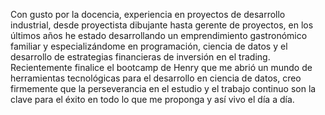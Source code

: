 Con gusto por la docencia, experiencia en proyectos de desarrollo industrial, desde proyectista dibujante hasta gerente de proyectos, en los últimos años he estado desarrollando un emprendimiento gastronómico familiar y especializándome en programación, ciencia de datos y el desarrollo de estrategias financieras de inversión en el trading. Recientemente finalice el bootcamp de Henry que me abrió un mundo de herramientas tecnológicas para el desarrollo en ciencia de datos, creo firmemente que la perseverancia en el estudio y el trabajo continuo son la clave para el éxito en todo lo que me proponga y así vivo el día a día. 
<!-- 
### Hi there 👋
**JCSR2022/JCSR2022** is a ✨ _special_ ✨ repository because its `README.md` (this file) appears on your GitHub profile.

Here are some ideas to get you started:

- 🔭 I’m currently working on ...
- 🌱 I’m currently learning ...
- 👯 I’m looking to collaborate on ...
- 🤔 I’m looking for help with ...
- 💬 Ask me about ...
- 📫 How to reach me: ...
- 😄 Pronouns: ...
- ⚡ Fun fact: ...
-->
